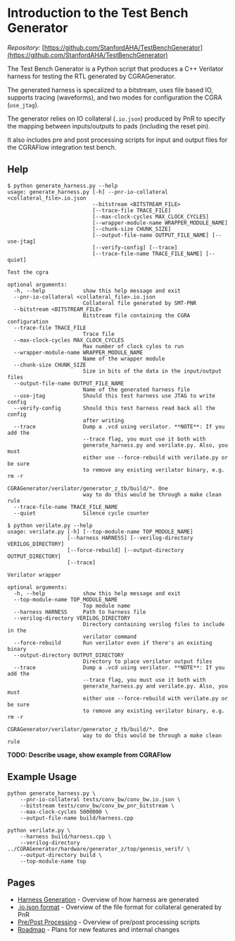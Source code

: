 # Introduction to the Test Bench Generator

*Repository:* [https://github.com/StanfordAHA/TestBenchGenerator](https://github.com/StanfordAHA/TestBenchGenerator)

The Test Bench Generator is a Python script that produces a C++ Verilator
harness for testing the RTL generated by CGRAGenerator.

The generated harness is specalized to a bitstream, uses file based IO,
supports tracing (waveforms), and two modes for configuration the CGRA
(`use_jtag`).

The generator relies on IO collateral (`.io.json`) produced by PnR to specify
the mapping between inputs/outputs to pads (including the reset pin).

It also includes pre and post processing scripts for input and output files
for the CGRAFlow integration test bench.

## Help
```shell
$ python generate_harness.py --help
usage: generate_harness.py [-h] --pnr-io-collateral <collateral_file>.io.json
                           --bitstream <BITSTREAM_FILE>
                           [--trace-file TRACE_FILE]
                           [--max-clock-cycles MAX_CLOCK_CYCLES]
                           [--wrapper-module-name WRAPPER_MODULE_NAME]
                           [--chunk-size CHUNK_SIZE]
                           [--output-file-name OUTPUT_FILE_NAME] [--use-jtag]
                           [--verify-config] [--trace]
                           [--trace-file-name TRACE_FILE_NAME] [--quiet]

Test the cgra

optional arguments:
  -h, --help            show this help message and exit
  --pnr-io-collateral <collateral_file>.io.json
                        Collateral file generated by SMT-PNR
  --bitstream <BITSTREAM_FILE>
                        Bitstream file containing the CGRA configuration
  --trace-file TRACE_FILE
                        Trace file
  --max-clock-cycles MAX_CLOCK_CYCLES
                        Max number of clock cyles to run
  --wrapper-module-name WRAPPER_MODULE_NAME
                        Name of the wrapper module
  --chunk-size CHUNK_SIZE
                        Size in bits of the data in the input/output files
  --output-file-name OUTPUT_FILE_NAME
                        Name of the generated harness file
  --use-jtag            Should this test harness use JTAG to write config
  --verify-config       Should this test harness read back all the config
                        after writing
  --trace               Dump a .vcd using verilator. **NOTE**: If you add the
                        --trace flag, you must use it both with
                        generate_harness.py and verilate.py. Also, you must
                        either use --force-rebuild with verilate.py or be sure
                        to remove any existing verilator binary, e.g. rm -r
                        CGRAGenerator/verilator/generator_z_tb/build/*. One
                        way to do this would be through a make clean rule
  --trace-file-name TRACE_FILE_NAME
  --quiet               Silence cycle counter

$ python verilate.py --help
usage: verilate.py [-h] [--top-module-name TOP_MODULE_NAME]
                   [--harness HARNESS] [--verilog-directory VERILOG_DIRECTORY]
                   [--force-rebuild] [--output-directory OUTPUT_DIRECTORY]
                   [--trace]

Verilator wrapper

optional arguments:
  -h, --help            show this help message and exit
  --top-module-name TOP_MODULE_NAME
                        Top module name
  --harness HARNESS     Path to harness file
  --verilog-directory VERILOG_DIRECTORY
                        Directory containing verilog files to include in the
                        verilator command
  --force-rebuild       Run verilator even if there's an existing binary
  --output-directory OUTPUT_DIRECTORY
                        Directory to place verilator output files
  --trace               Dump a .vcd using verilator. **NOTE**: If you add the
                        --trace flag, you must use it both with
                        generate_harness.py and verilate.py. Also, you must
                        either use --force-rebuild with verilate.py or be sure
                        to remove any existing verilator binary, e.g. rm -r
                        CGRAGenerator/verilator/generator_z_tb/build/*. One
                        way to do this would be through a make clean rule
```
**TODO: Describe usage, show example from CGRAFlow**

## Example Usage
```shell
python generate_harness.py \
    --pnr-io-collateral tests/conv_bw/conv_bw.io.json \
    --bitstream tests/conv_bw/conv_bw_pnr_bitstream \
    --max-clock-cycles 5000000 \
    --output-file-name build/harness.cpp
  
python verilate.py \
    --harness build/harness.cpp \
    --verilog-directory ../CGRAGenerator/hardware/generator_z/top/genesis_verif/ \
    --output-directory build \
    --top-module-name top
```

## Pages
* [Harness Generation](tbg/harness_generation.md) - Overview of how harness
  are generated
* [.io.json format](tbg/io-json.md) - Overview of the file format for
  collateral generated by PnR
* [Pre/Post Processing](tbg/pre_post_processing.md) - Overview of pre/post processing scripts
* [Roadmap](tbg/roadmap.md) - Plans for new features and internal changes
